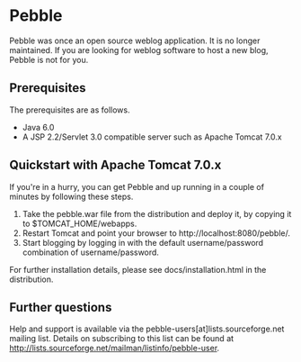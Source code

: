 # Pebble

Pebble was once an open source weblog application. It is no longer maintained. If you are looking for weblog software to host a new blog, Pebble is not for you.

## Prerequisites

The prerequisites are as follows.

 * Java 6.0
 * A JSP 2.2/Servlet 3.0 compatible server such as Apache Tomcat 7.0.x

## Quickstart with Apache Tomcat 7.0.x

If you're in a hurry, you can get Pebble and up running in a couple of minutes by following these steps.

 1. Take the pebble.war file from the distribution and deploy it, by copying it to $TOMCAT_HOME/webapps.
 2. Restart Tomcat and point your browser to http://localhost:8080/pebble/.
 3. Start blogging by logging in with the default username/password combination of username/password.

For further installation details, please see docs/installation.html in the distribution.

## Further questions

Help and support is available via the pebble-users[at]lists.sourceforge.net mailing list. Details on subscribing to this list can be found at http://lists.sourceforge.net/mailman/listinfo/pebble-user.
